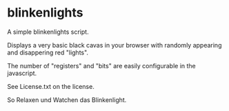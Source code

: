 # blinkenlights
A simple blinkenlights script.

Displays a very basic black cavas in your browser with randomly appearing and disappering red "lights".

The number of "registers" and "bits" are easily configurable in the javascript.

See License.txt on the license.

So Relaxen und Watchen das Blinkenlight.
